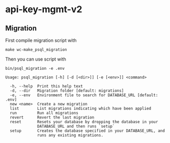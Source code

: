 # api-key-mgmt-v2

## Migration

First compile migration script with

```shell
make wc-make_psql_migration
```

Then you can use script with

```shell
bin/psql_migration -e .env
```

```shell
Usage: psql_migration [-h] [-d [<dir>]] [-e [<env>]] <command>

  -h, --help  Print this help text
  -d, --dir   Migration folder [default: migrations]
  -e, --env   Environment file to search for DATABASE_URL [default: .env]
  new <name>  Create a new migration
  list        List migrations indicating which have been applied
  run         Run all migrations
  revert      Revert the last migration
  reset       Resets your database by dropping the database in your
              DATABASE_URL and then runs `setup`
  setup       Creates the database specified in your DATABASE_URL, and
              runs any existing migrations.
```
